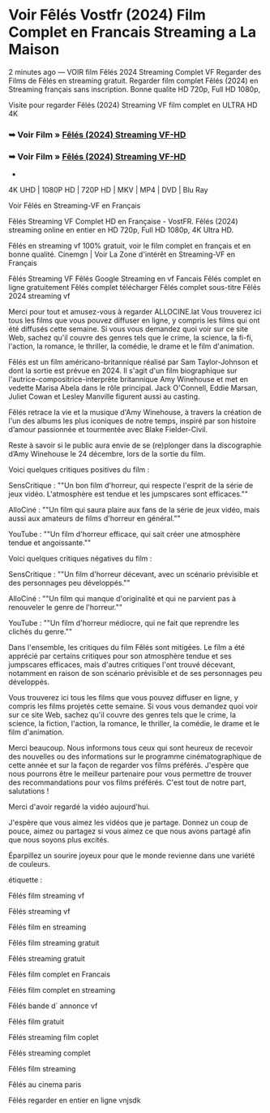 #  Voir Fêlés Vostfr (2024) Film Complet en Francais Streaming a La Maison

2 minutes ago — VOIR film Fêlés 2024 Streaming Complet VF Regarder des Films de Fêlés en streaming gratuit. Regarder film complet Fêlés (2024) en Streaming français sans inscription. Bonne qualite HD 720p, Full HD 1080p,

Visite pour regarder Fêlés (2024) Streaming VF film complet en ULTRA HD 4K

### ➥ Voir Film » [Fêlés (2024) Streaming VF-HD](https://dmovie.fun/fr/movie/1310042/flsend?gthb)

### ➥ Voir Film » [Fêlés (2024) Streaming VF-HD](https://dmovie.fun/fr/movie/1310042/flsend?gthb)

+

4K UHD | 1080P HD | 720P HD | MKV | MP4 | DVD | Blu Ray

Voir Fêlés en Streaming-VF en Français

Fêlés Streaming VF Complet HD en Française - VostFR. Fêlés (2024) streaming online en entier en HD 720p, Full HD 1080p, 4K Ultra HD.

Fêlés en streaming vf 100% gratuit, voir le film complet en français et en bonne qualité. Cinemgn | Voir La Zone d'intérêt en Streaming-VF en Français

Fêlés Streaming VF Fêlés Google Streaming en vf Fancais Fêlés complet en ligne gratuitement Fêlés complet télécharger Fêlés complet sous-titre Fêlés 2024 streaming vf

Merci pour tout et amusez-vous à regarder ALLOCINE.lat Vous trouverez ici tous les films que vous pouvez diffuser en ligne, y compris les films qui ont été diffusés cette semaine. Si vous vous demandez quoi voir sur ce site Web, sachez qu'il couvre des genres tels que le crime, la science, la fi-fi, l'action, la romance, le thriller, la comédie, le drame et le film d'animation.

Fêlés est un film américano-britannique réalisé par Sam Taylor-Johnson et dont la sortie est prévue en 2024. Il s'agit d'un film biographique sur l'autrice-compositrice-interprète britannique Amy Winehouse et met en vedette Marisa Abela dans le rôle principal. Jack O'Connell, Eddie Marsan, Juliet Cowan et Lesley Manville figurent aussi au casting.

Fêlés retrace la vie et la musique d'Amy Winehouse, à travers la création de l'un des albums les plus iconiques de notre temps, inspiré par son histoire d’amour passionnée et tourmentée avec Blake Fielder-Civil.

Reste à savoir si le public aura envie de se (re)plonger dans la discographie d’Amy Winehouse le 24 décembre, lors de la sortie du film.

Voici quelques critiques positives du film :

SensCritique : ""Un bon film d'horreur, qui respecte l'esprit de la série de jeux vidéo. L'atmosphère est tendue et les jumpscares sont efficaces.""

AlloCiné : ""Un film qui saura plaire aux fans de la série de jeux vidéo, mais aussi aux amateurs de films d'horreur en général.""

YouTube : ""Un film d'horreur efficace, qui sait créer une atmosphère tendue et angoissante.""

Voici quelques critiques négatives du film :

SensCritique : ""Un film d'horreur décevant, avec un scénario prévisible et des personnages peu développés.""

AlloCiné : ""Un film qui manque d'originalité et qui ne parvient pas à renouveler le genre de l'horreur.""

YouTube : ""Un film d'horreur médiocre, qui ne fait que reprendre les clichés du genre.""

Dans l'ensemble, les critiques du film Fêlés sont mitigées. Le film a été apprécié par certains critiques pour son atmosphère tendue et ses jumpscares efficaces, mais d'autres critiques l'ont trouvé décevant, notamment en raison de son scénario prévisible et de ses personnages peu développés.

Vous trouverez ici tous les films que vous pouvez diffuser en ligne, y compris les films projetés cette semaine. Si vous vous demandez quoi voir sur ce site Web, sachez qu'il couvre des genres tels que le crime, la science, la fiction, l'action, la romance, le thriller, la comédie, le drame et le film d'animation.

Merci beaucoup. Nous informons tous ceux qui sont heureux de recevoir des nouvelles ou des informations sur le programme cinématographique de cette année et sur la façon de regarder vos films préférés. J'espère que nous pourrons être le meilleur partenaire pour vous permettre de trouver des recommandations pour vos films préférés. C'est tout de notre part, salutations !

Merci d'avoir regardé la vidéo aujourd'hui.

J'espère que vous aimez les vidéos que je partage. Donnez un coup de pouce, aimez ou partagez si vous aimez ce que nous avons partagé afin que nous soyons plus excités.

Éparpillez un sourire joyeux pour que le monde revienne dans une variété de couleurs.

étiquette :

Fêlés film streaming vf

Fêlés streaming vf

Fêlés film en streaming

Fêlés film streaming gratuit

Fêlés streaming gratuit

Fêlés film complet en Francais

Fêlés film complet en streaming

Fêlés bande d` annonce vf

Fêlés film gratuit

Fêlés streaming film coplet

Fêlés streaming complet

Fêlés film streaming

Fêlés au cinema paris

Fêlés regarder en entier en ligne vnjsdk
